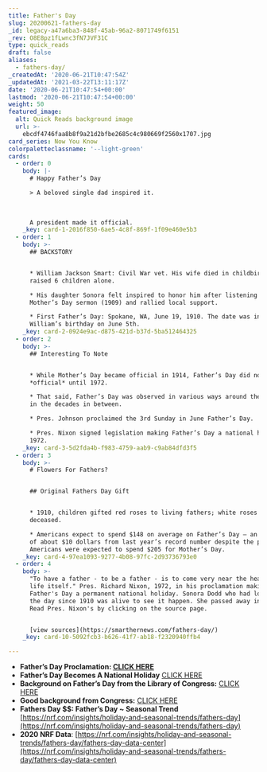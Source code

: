 ```yaml
---
title: Father's Day
slug: 20200621-fathers-day
_id: legacy-a47a6ba3-848f-45ab-96a2-8071749f6151
_rev: O8E8pz1fLwnc3fN7JVF31C
type: quick_reads
draft: false
aliases:
  - fathers-day/
_createdAt: '2020-06-21T10:47:54Z'
_updatedAt: '2021-03-22T13:11:17Z'
date: '2020-06-21T10:47:54+00:00'
lastmod: '2020-06-21T10:47:54+00:00'
weight: 50
featured_image:
  alt: Quick Reads background image
  url: >-
    ebcdf4746faa8b8f9a21d2bfbe2685c4c980669f2560x1707.jpg
card_series: Now You Know
colorpaletteclassname: '--light-green'
cards:
  - order: 0
    body: |-
      # Happy Father’s Day

      > A beloved single dad inspired it.  
        
        
        
      A president made it official.
    _key: card-1-2016f850-6ae5-4c8f-869f-1f09e460e5b3
  - order: 1
    body: >-
      ## BACKSTORY


      * William Jackson Smart: Civil War vet. His wife died in childbirth & he
      raised 6 children alone.

      * His daughter Sonora felt inspired to honor him after listening to a
      Mother’s Day sermon (1909) and rallied local support.

      * First Father’s Day: Spokane, WA, June 19, 1910. The date was inspired by
      William’s birthday on June 5th.
    _key: card-2-0924e9ac-d875-421d-b37d-5ba512464325
  - order: 2
    body: >-
      ## Interesting To Note


      * While Mother’s Day became official in 1914, Father’s Day did not become
      *official* until 1972.

      * That said, Father’s Day was observed in various ways around the country
      in the decades in between.

      * Pres. Johnson proclaimed the 3rd Sunday in June Father’s Day.

      * Pres. Nixon signed legislation making Father’s Day a national holiday in
      1972.
    _key: card-3-5d2fda4b-f983-4759-aab9-c9ab84dfd3f5
  - order: 3
    body: >-
      # Flowers For Fathers?


      ## Original Fathers Day Gift


      * 1910, children gifted red roses to living fathers; white roses honored
      deceased.

      * Americans expect to spend $148 on average on Father’s Day – an increase
      of about $10 dollars from last year’s record number despite the pandemic.
      Americans were expected to spend $205 for Mother’s Day.
    _key: card-4-97ea1093-9277-4b08-97fc-2d93736793e0
  - order: 4
    body: >-
      "To have a father - to be a father - is to come very near the heart of
      life itself." Pres. Richard Nixon, 1972, in his proclamation making
      Father's Day a permanent national holiday. Sonora Dodd who had lobbied for
      the day since 1910 was alive to see it happen. She passed away in 1978.
      Read Pres. Nixon's by clicking on the source page.


      [view sources](https://smarthernews.com/fathers-day/)
    _key: card-10-5092fcb3-b626-41f7-ab18-f2320940ffb4

---
```

* **Father’s Day Proclamation: [CLICK HERE](https://www.presidency.ucsb.edu/documents/proclamation-4127-fathers-day)**
* **Father’s Day Becomes A National Holiday** [CLICK HERE](https://history.house.gov/Historical-Highlights/1951-2000/Father-s-Day-becomes-a-national-holiday/)
* **Background on Father’s Day from the Library of Congress:** [CLICK HERE](https://www.loc.gov/wiseguide/jun03/father.html)
* **Good background from Congress:** [CLICK HERE](https://www.congress.gov/bill/111th-congress/house-resolution/539/text)
* **Fathers Day $$: Father’s Day ~ Seasonal Trend**  
[https://nrf.com/insights/holiday-and-seasonal-trends/fathers-day](https://nrf.com/insights/holiday-and-seasonal-trends/fathers-day)
* **2020 NRF Data**: [https://nrf.com/insights/holiday-and-seasonal-trends/fathers-day/fathers-day-data-center](https://nrf.com/insights/holiday-and-seasonal-trends/fathers-day/fathers-day-data-center)